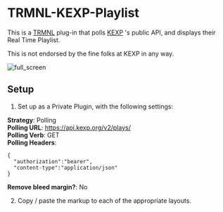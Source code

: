 # TRMNL-KEXP-Playlist

This is a [TRMNL](https://usetrmnl.com/) plug-in that polls [KEXP](https://kexp.org)
's public API, and displays their Real Time Playlist.

This is not endorsed by the fine folks at KEXP in any way. 

![full_screen](https://github.com/user-attachments/assets/9959d8a8-4451-4361-bac1-bef1f6110bc5)

## Setup

1. Set up as a Private Plugin, with the following settings:

**Strategy**: Polling\
**Polling URL**: https://api.kexp.org/v2/plays/ \
**Polling Verb**: GET\
**Polling Headers**:
```
{
  "authorization":"bearer",
  "content-type":"application/json"
}
```
**Remove bleed margin?**: No

2. Copy / paste the markup to each of the appropriate layouts.